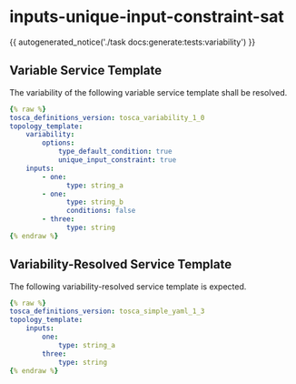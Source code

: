 # inputs-unique-input-constraint-sat

{{ autogenerated_notice('./task docs:generate:tests:variability') }}


## Variable Service Template

The variability of the following variable service template shall be resolved.

```yaml linenums="1"
{% raw %}
tosca_definitions_version: tosca_variability_1_0
topology_template:
    variability:
        options:
            type_default_condition: true
            unique_input_constraint: true
    inputs:
        - one:
              type: string_a
        - one:
              type: string_b
              conditions: false
        - three:
              type: string
{% endraw %}
```




## Variability-Resolved Service Template

The following variability-resolved service template is expected.

```yaml linenums="1"
{% raw %}
tosca_definitions_version: tosca_simple_yaml_1_3
topology_template:
    inputs:
        one:
            type: string_a
        three:
            type: string
{% endraw %}
```

